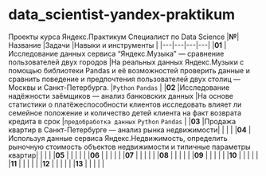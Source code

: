# data_scientist-yandex-praktikum
Проекты курса Яндекс.Практикум Специалист по Data Science
|**№**| Название  |Задачи  |Навыки и инструменты   |
|---|---|---|---|
|**01**   |Исследование данных сервиса “Яндекс.Музыка” — сравнение пользователей двух городов   |На реальных данных Яндекс.Музыки c помощью библиотеки Pandas и её возможностей проверить данные и сравнить поведение и предпочтения пользователей двух столиц — Москвы и Санкт-Петербурга.  |`Python` `Pandas` |
|**02**   |Исследование надёжности заёмщиков — анализ банковских данных   |На основе статистики о платёжеспособности клиентов исследовать влияет ли семейное положение и количество детей клиента на факт возврата кредита в срок |`предобработка данных`   `Python` `Pandas`    | 
|**03**   |Продажа квартир в Санкт-Петербурге — анализ рынка недвижимости|   |   |   |
|**04**   |Используя данные сервиса Яндекс.Недвижимость, определить рыночную стоимость объектов недвижимости и типичные параметры квартир|   |   |   |
|**05**   |   |   |   |   |
|**06**   |   |   |   |   |
|**07**   |   |   |   |   |
|**08**   |   |   |   |   |
|**09**   |   |   |   |   |
|**10**   |   |   |   |   |
|**11**   |   |   |   |   |
|**12**   |   |   |   |   |
|**13**   |   |   |   |   |
